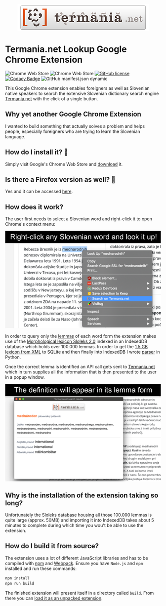<div align="center">
    <img width="425" height="87" src="src/images/logo_large.png">
</div>

# Termania.net Lookup Google Chrome Extension

![Chrome Web Store](https://img.shields.io/chrome-web-store/v/glpefieanjalchgipjpafmhljaedgndf)
![Chrome Web Store](https://img.shields.io/chrome-web-store/users/glpefieanjalchgipjpafmhljaedgndf)
[![GitHub license](https://img.shields.io/github/license/techouse/termania-chrome-extension)](https://github.com/techouse/termania-chrome-extension/blob/master/LICENSE)
[![Codacy Badge](https://api.codacy.com/project/badge/Grade/10b16248e1a1496d968ee0a89c8e6fbb)](https://www.codacy.com/manual/techouse/termania-chrome-extension?utm_source=github.com&amp;utm_medium=referral&amp;utm_content=techouse/termania-chrome-extension&amp;utm_campaign=Badge_Grade)
![GitHub manifest.json dynamic](https://img.shields.io/github/manifest-json/permissions/techouse/termania-chrome-extension)

This Google Chrome extension enables foreigners as well as Slovenian native speakers to search the extensive Slovenian
dictionary search engine [Termania.net](https://www.termania.net) with the click of a single button.

## Why yet another Google Chrome Extension
I wanted to build something that actually solves a problem and helps people, especially foreigners
who are trying to learn the Slovenian language.

## How do I install it? :rocket:
Simply visit Google's Chrome Web Store and [download](https://chrome.google.com/webstore/detail/termanianet-lookup/glpefieanjalchgipjpafmhljaedgndf) it.

## Is there a Firefox version as well? :fox_face:
Yes and it can be accessed [here](https://addons.mozilla.org/en-US/firefox/addon/termania-net-lookup/).

## How does it work?
The user first needs to select a Slovenian word and right-click it to open Chrome's context menu:

![Context menu](screenshots/context.png)

In order to query only the [lemmas][1] of each word form the extension makes use of the
[Morphological lexicon Sloleks 2.0](http://eng.slovenscina.eu/sloleks/opis) indexed in an IndexedDB database
which holds over 100.000 lemmas.
In order to get the [1.5 GB lexicon from XML](https://www.clarin.si/repository/xmlui/handle/11356/1230) to SQLite and
then finally into IndexedDB I wrote [parser](https://github.com/techouse/sloleks-parser) in Python.

Once the correct lemma is identified an API call gets sent to [Termania.net](https://www.termania.net)
which in turn supplies all the information that is then presented to the user in a popup window.

![Results](screenshots/result.png)

## Why is the installation of the extension taking so long?
Unfortunately the Sloleks database housing all those 100.000 lemmas is quite large (approx. 50MB)
and importing it into IndexedDB takes about 5 minutes to complete during which time you wou't be
able to use the extension.

## How do I build it from source?
The extension uses a lot of different JavaScript libraries and has to be compiled with [npm](https://nodejs.org/en/)
and [Webpack](https://webpack.js.org). Ensure you have `Node.js` and `npm` installed and run these commands:

```bash
npm install
npm run build
```

The finished extension will present itself in a directory called `build`. From there you can
[load it as an unpacked extension](https://stackoverflow.com/questions/24577024/install-chrome-extension-not-in-the-store).


[1]: https://en.wikipedia.org/wiki/Lemma_(morphology)
